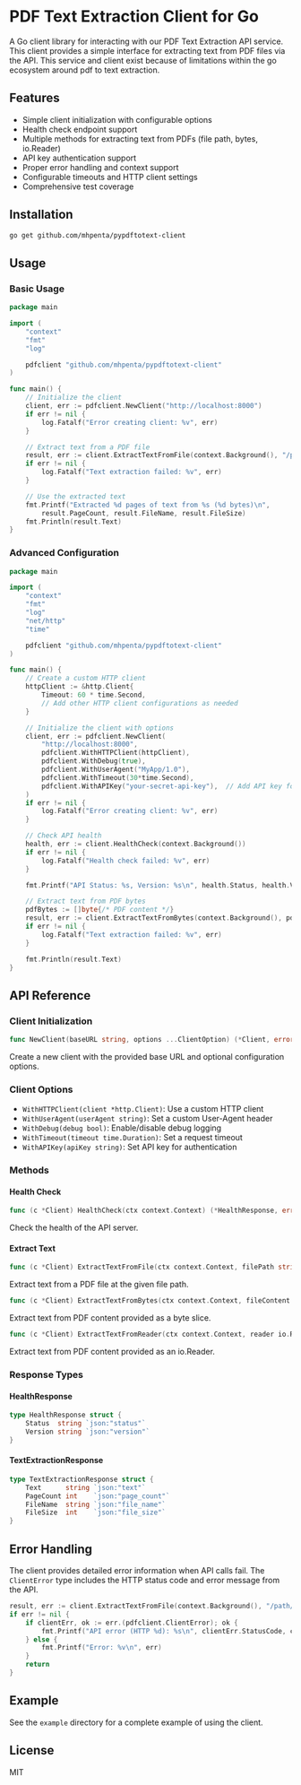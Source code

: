 # PDF Text Extraction Client for Go

A Go client library for interacting with our PDF Text Extraction API service. This client provides a simple interface for extracting text from PDF files via the API. This service and client exist because of limitations within the go ecosystem around pdf to text extraction.

## Features

- Simple client initialization with configurable options
- Health check endpoint support
- Multiple methods for extracting text from PDFs (file path, bytes, io.Reader)
- API key authentication support
- Proper error handling and context support
- Configurable timeouts and HTTP client settings
- Comprehensive test coverage

## Installation

```bash
go get github.com/mhpenta/pypdftotext-client
```

## Usage

### Basic Usage

```go
package main

import (
	"context"
	"fmt"
	"log"

	pdfclient "github.com/mhpenta/pypdftotext-client"
)

func main() {
	// Initialize the client
	client, err := pdfclient.NewClient("http://localhost:8000")
	if err != nil {
		log.Fatalf("Error creating client: %v", err)
	}

	// Extract text from a PDF file
	result, err := client.ExtractTextFromFile(context.Background(), "/path/to/document.pdf")
	if err != nil {
		log.Fatalf("Text extraction failed: %v", err)
	}

	// Use the extracted text
	fmt.Printf("Extracted %d pages of text from %s (%d bytes)\n", 
		result.PageCount, result.FileName, result.FileSize)
	fmt.Println(result.Text)
}
```

### Advanced Configuration

```go
package main

import (
	"context"
	"fmt"
	"log"
	"net/http"
	"time"

	pdfclient "github.com/mhpenta/pypdftotext-client"
)

func main() {
	// Create a custom HTTP client
	httpClient := &http.Client{
		Timeout: 60 * time.Second,
		// Add other HTTP client configurations as needed
	}

	// Initialize the client with options
	client, err := pdfclient.NewClient(
		"http://localhost:8000",
		pdfclient.WithHTTPClient(httpClient),
		pdfclient.WithDebug(true),
		pdfclient.WithUserAgent("MyApp/1.0"),
		pdfclient.WithTimeout(30*time.Second),
		pdfclient.WithAPIKey("your-secret-api-key"),  // Add API key for authentication
	)
	if err != nil {
		log.Fatalf("Error creating client: %v", err)
	}

	// Check API health
	health, err := client.HealthCheck(context.Background())
	if err != nil {
		log.Fatalf("Health check failed: %v", err)
	}

	fmt.Printf("API Status: %s, Version: %s\n", health.Status, health.Version)

	// Extract text from PDF bytes
	pdfBytes := []byte{/* PDF content */}
	result, err := client.ExtractTextFromBytes(context.Background(), pdfBytes, "document.pdf")
	if err != nil {
		log.Fatalf("Text extraction failed: %v", err)
	}

	fmt.Println(result.Text)
}
```

## API Reference

### Client Initialization

```go
func NewClient(baseURL string, options ...ClientOption) (*Client, error)
```

Create a new client with the provided base URL and optional configuration options.

### Client Options

- `WithHTTPClient(client *http.Client)`: Use a custom HTTP client
- `WithUserAgent(userAgent string)`: Set a custom User-Agent header
- `WithDebug(debug bool)`: Enable/disable debug logging
- `WithTimeout(timeout time.Duration)`: Set a request timeout
- `WithAPIKey(apiKey string)`: Set API key for authentication

### Methods

#### Health Check

```go
func (c *Client) HealthCheck(ctx context.Context) (*HealthResponse, error)
```

Check the health of the API server.

#### Extract Text

```go
func (c *Client) ExtractTextFromFile(ctx context.Context, filePath string) (*TextExtractionResponse, error)
```

Extract text from a PDF file at the given file path.

```go
func (c *Client) ExtractTextFromBytes(ctx context.Context, fileContent []byte, fileName string) (*TextExtractionResponse, error)
```

Extract text from PDF content provided as a byte slice.

```go
func (c *Client) ExtractTextFromReader(ctx context.Context, reader io.Reader, fileName string) (*TextExtractionResponse, error)
```

Extract text from PDF content provided as an io.Reader.

### Response Types

#### HealthResponse

```go
type HealthResponse struct {
	Status  string `json:"status"`
	Version string `json:"version"`
}
```

#### TextExtractionResponse

```go
type TextExtractionResponse struct {
	Text      string `json:"text"`
	PageCount int    `json:"page_count"`
	FileName  string `json:"file_name"`
	FileSize  int    `json:"file_size"`
}
```

## Error Handling

The client provides detailed error information when API calls fail. The `ClientError` type includes the HTTP status code and error message from the API.

```go
result, err := client.ExtractTextFromFile(context.Background(), "/path/to/document.pdf")
if err != nil {
	if clientErr, ok := err.(pdfclient.ClientError); ok {
		fmt.Printf("API error (HTTP %d): %s\n", clientErr.StatusCode, clientErr.Message)
	} else {
		fmt.Printf("Error: %v\n", err)
	}
	return
}
```

## Example

See the `example` directory for a complete example of using the client.

## License

MIT

